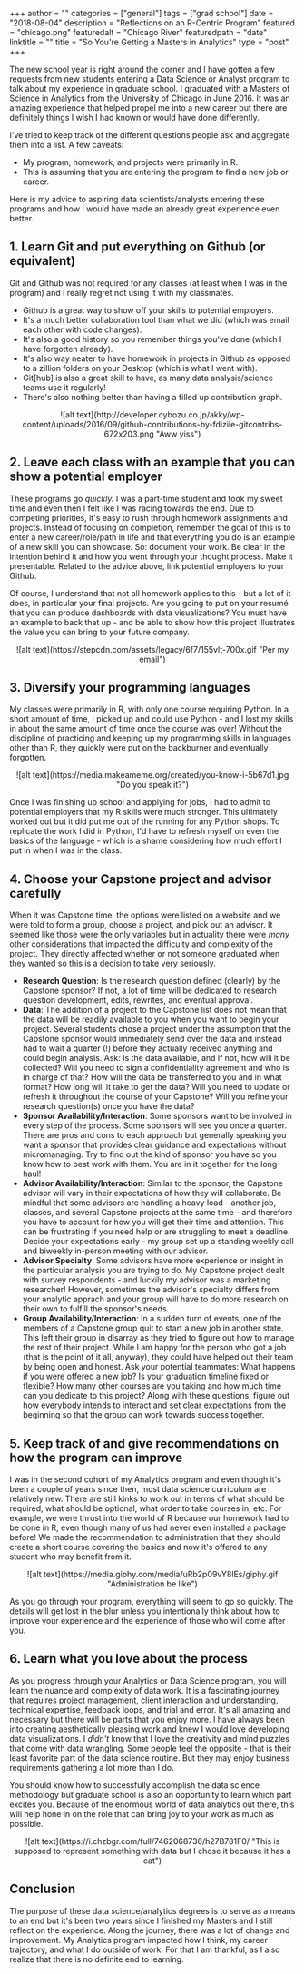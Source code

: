 +++
author = ""
categories = ["general"]
tags = ["grad school"]
date = "2018-08-04"
description = "Reflections on an R-Centric Program"
featured = "chicago.png"
featuredalt = "Chicago River"
featuredpath = "date"
linktitle = ""
title = "So You're Getting a Masters in Analytics"
type = "post"
+++

The new school year is right around the corner and I have gotten a few requests from new students entering a Data Science or Analyst program to talk about my experience in graduate school. I graduated with a Masters of Science in Analytics from the University of Chicago in June 2016. It was an amazing experience that helped propel me into a new career but there are definitely things I wish I had known or would have done differently.

I've tried to keep track of the different questions people ask and aggregate them into a list. A few caveats:

- My program, homework, and projects were primarily in R.
- This is assuming that you are entering the program to find a new job or career. 


Here is my advice to aspiring data scientists/analysts entering these programs and how I would have made an already great experience even better.

## 1. Learn Git and put everything on Github (or equivalent)

Git and Github was not required for any classes (at least when I was in the program) and I really regret not using it with my classmates. 

- Github is a great way to show off your skills to potential employers. 
- It's a much better collaboration tool than what we did (which was email each other with code changes).
- It's also a good history so you remember things you've done (which I have forgotten already).
- It's also way neater to have homework in projects in Github as opposed to a zillion folders on your Desktop (which is what I went with).
- Git[hub] is also a great skill to have, as many data analysis/science teams use it regularly!
- There's also nothing better than having a filled up contribution graph.

<p align = "center">![alt text](http://developer.cybozu.co.jp/akky/wp-content/uploads/2016/09/github-contributions-by-fdizile-gitcontribs-672x203.png "Aww yiss")</center>

## 2. Leave each class with an example that you can show a potential employer

These programs go *quickly.* I was a part-time student and took my sweet time and even then I felt like I was racing towards the end. Due to competing priorities, it's easy to rush through homework assignments and projects. Instead of focusing on completion, remember the goal of this is to enter a new career/role/path in life and that everything you do is an example of a new skill you can showcase. So: document your work. Be clear in the intention behind it and how you went through your thought process. Make it presentable. Related to the advice above, link potential employers to your Github.

Of course, I understand that not all homework applies to this - but a lot of it does, in particular your final projects. Are you going to put on your resumé that you can produce dashboards with data visualizations? You must have an example to back that up - and be able to show how this project illustrates the value you can bring to your future company.

<p align = "center">![alt text](https://stepcdn.com/assets/legacy/6f7/155vlt-700x.gif "Per my email")</center>

## 3. Diversify your programming languages

My classes were primarily in R, with only one course requiring Python. In a short amount of time, I picked up and could use Python - and I lost my skills in about the same amount of time once the course was over! Without the discipline of practicing and keeping up my programming skills in languages other than R, they quickly were put on the backburner and eventually forgotten.

<p align = "center">![alt text](https://media.makeameme.org/created/you-know-i-5b67d1.jpg "Do you speak it?")</center>

Once I was finishing up school and applying for jobs, I had to admit to potential employers that my R skills were much stronger. This ultimately worked out but it did put me out of the running for any Python shops. To replicate the work I did in Python, I'd have to refresh myself on even the basics of the language - which is a shame considering how much effort I put in when I was in the class.

## 4. Choose your Capstone project and advisor carefully

When it was Capstone time, the options were listed on a website and we were told to form a group, choose a project, and pick out an advisor. It seemed like those were the only variables but in actuality there were *many* other considerations that impacted the difficulty and complexity of the project. They directly affected whether or not someone graduated when they wanted so this is a decision to take very seriously.

- **Research Question**: Is the research question defined (clearly) by the Capstone sponsor? If not, a lot of time will be dedicated to research question development, edits, rewrites, and eventual approval. 
- **Data**: The addition of a project to the Capstone list does not mean that the data will be readily available to you when you want to begin your project. Several students chose a project under the assumption that the Capstone sponsor would immediately send over the data and instead had to wait a quarter (!) before they actually received anything and could begin analysis. Ask: Is the data available, and if not, how will it be collected? Will you need to sign a confidentiality agreement and who is in charge of that? How will the data be transferred to you and in what format? How long will it take to get the data? Will you need to update or refresh it throughout the course of your Capstone? Will you refine your research question(s) once you have the data?
- **Sponsor Availability/Interaction**: Some sponsors want to be involved in every step of the process. Some sponsors will see you once a quarter. There are pros and cons to each approach but generally speaking you want a sponsor that provides clear guidance and expectations without micromanaging. Try to find out the kind of sponsor you have so you know how to best work with them. You are in it together for the long haul!
- **Advisor Availability/Interaction**: Similar to the sponsor, the Capstone advisor will vary in their expectations of how they will collaborate. Be mindful that some advisors are handling a heavy load - another job, classes, and several Capstone projects at the same time - and therefore you have to account for how you will get their time and attention. This can be frustrating if you need help or are struggling to meet a deadline. Decide your expectations early - my group set up a standing weekly call and biweekly in-person meeting with our advisor.
- **Advisor Specialty**: Some advisors have more experience or insight in the particular analysis you are trying to do. My Capstone project dealt with survey respondents - and luckily my advisor was a marketing researcher! However, sometimes the advisor's specialty differs from your analytic apprach and your group will have to do more research on their own to fulfill the sponsor's needs.
- **Group Availability/Interaction**: In a sudden turn of events, one of the members of a Capstone group quit to start a new job in another state. This left their group in disarray as they tried to figure out how to manage the rest of their project. While I am happy for the person who got a job (that is the point of it all, anyway), they could have helped out their team by being open and honest. Ask your potential teammates: What happens if you were offered a new job? Is your graduation timeline fixed or flexible? How many other courses are you taking and how much time can you dedicate to this project? Along with these questions, figure out how everybody intends to interact and set clear expectations from the beginning so that the group can work towards success together.

## 5. Keep track of and give recommendations on how the program can improve

I was in the second cohort of my Analytics program and even though it's been a couple of years since then, most data science curriculum are relatively new. There are still kinks to work out in terms of what should be required, what should be optional, what order to take courses in, etc. For example, we were thrust into the world of R because our homework had to be done in R, even though many of us had never even installed a package before! We made the recommendation to administration that they should create a short course covering the basics and now it's offered to any student who may benefit from it.

<p align = "center">![alt text](https://media.giphy.com/media/uRb2p09vY8lEs/giphy.gif "Administration be like")</center>

As you go through your program, everything will seem to go so quickly. The details will get lost in the blur unless you intentionally think about how to improve your experience and the experience of those who will come after you.

## 6. Learn what you love about the process

As you progress through your Analytics or Data Science program, you will learn the nuance and complexity of data work. It is a fascinating journey that requires project management, client interaction and understanding, technical expertise, feedback loops, and trial and error. It's all amazing and necessary but there will be parts that you enjoy more. I have always been into creating aesthetically pleasing work and knew I would love developing data visualizations. I *didn't* know that I love the creativity and mind puzzles that come with data wrangling. Some people feel the opposite - that is their least favorite part of the data science routine. But they may enjoy business requirements gathering a lot more than I do.

You should know how to successfully accomplish the data science methodology but graduate school is also an opportunity to learn which part excites you. Because of the enormous world of data analytics out there, this will help hone in on the role that can bring joy to your work as much as possible.

<p align = "center">![alt text](https://i.chzbgr.com/full/7462068736/h27B781F0/ "This is supposed to represent something with data but I chose it because it has a cat")</center>

## Conclusion

The purpose of these data science/analytics degrees is to serve as a means to an end but it's been two years since I finished my Masters and I still reflect on the experience.  Along the journey, there was a lot of change and improvement. My Analytics program impacted how I think, my career trajectory, and what I do outside of work. For that I am thankful, as I also realize that there is no definite end to learning.